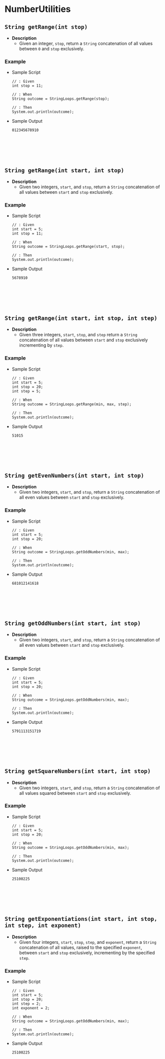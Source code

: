 # NumberUtilities

## `String getRange(int stop)`
* **Description**
    * Given an integer, `stop`, return a `String` concatenation of all values between `0` and `stop` exclusively.
### Example
* Sample Script

    ```
    // : Given
    int stop = 11;
    
    // : When
    String outcome = StringLoops.getRange(stop);
    
    // : Then
    System.out.println(outcome);
    ```



* Sample Output

    ```
    012345678910
    ```









<br><br><br><br>
## `String getRange(int start, int stop)`
* **Description**
    * Given two integers, `start`, and `stop`, return a `String` concatenation of all values between `start` and `stop` exclusively.
### Example
* Sample Script

    ```
    // : Given
    int start = 5;
    int stop = 11;
    
    // : When
    String outcome = StringLoops.getRange(start, stop);
    
    // : Then
    System.out.println(outcome);
    ```



* Sample Output

    ```
    5678910
    ```





<br><br><br><br>
## `String getRange(int start, int stop, int step)`
* **Description**
    * Given three integers, `start`, `stop`, and `step` return a `String` concatenation of all values between `start` and `stop` exclusively incrementing by `step`.
### Example
* Sample Script

    ```
    // : Given
    int start = 5;
    int stop = 20;
    int step = 5;
    
    // : When
    String outcome = StringLoops.getRange(min, max, step);
    
    // : Then
    System.out.println(outcome);
    ```



* Sample Output

    ```
    51015
    ```
    
    
    










<br><br><br><br>
## `String getEvenNumbers(int start, int stop)`
* **Description**
    * Given two integers, `start`, and `stop`, return a `String` concatenation of all even values between `start` and `stop` exclusively.
### Example
* Sample Script

    ```
    // : Given
    int start = 5;
    int stop = 20;
    
    // : When
    String outcome = StringLoops.getOddNumbers(min, max);
    
    // : Then
    System.out.println(outcome);
    ```



* Sample Output

    ```
    681012141618
    ```
    

<br><br><br><br>
## `String getOddNumbers(int start, int stop)`
* **Description**
    * Given two integers, `start`, and `stop`, return a `String` concatenation of all even values between `start` and `stop` exclusively.
### Example
* Sample Script

    ```
    // : Given
    int start = 5;
    int stop = 20;
    
    // : When
    String outcome = StringLoops.getOddNumbers(min, max);
    
    // : Then
    System.out.println(outcome);
    ```



* Sample Output

    ```
    5791113151719
    ```













    

<br><br><br><br>
## `String getSquareNumbers(int start, int stop)`
* **Description**
    * Given two integers, `start`, and `stop`, return a `String` concatenation of all values squared between `start` and `stop` exclusively.
### Example
* Sample Script

    ```
    // : Given
    int start = 5;
    int stop = 20;
    
    // : When
    String outcome = StringLoops.getOddNumbers(min, max);
    
    // : Then
    System.out.println(outcome);
    ```



* Sample Output

    ```
    25100225
    ```
    
    
    
    







<br><br><br><br>
## `String getExponentiations(int start, int stop, int step, int exponent)`
* **Description**
    * Given four integers, `start`, `stop`, `step`, and `exponent`, return a `String` concatenation of all values, raised to the specified `exponent`, between `start` and `stop` exclusively, incrementing by the specified `step`.
### Example
* Sample Script

    ```
    // : Given
    int start = 5;
    int stop = 20;
    int step = 2;
    int exponent = 2;
    
    // : When
    String outcome = StringLoops.getOddNumbers(min, max);
    
    // : Then
    System.out.println(outcome);
    ```



* Sample Output

    ```
    25100225
    ```